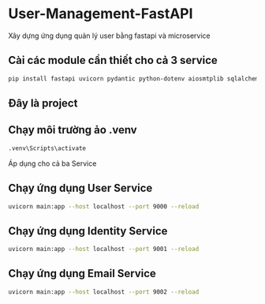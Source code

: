 # User-Management-FastAPI
Xây dựng ứng dụng quản lý user bằng fastapi và microservice
## Cài các module cần thiết cho cả 3 service
```sh
pip install fastapi uvicorn pydantic python-dotenv aiosmtplib sqlalchemy asyncpg httpx passlib psycopg2 jwt

```

## Đây là project

## Chạy môi trường ảo .venv
```sh
.venv\Scripts\activate
```

Áp dụng cho cả ba Service
## Chạy ứng dụng User Service
```sh
uvicorn main:app --host localhost --port 9000 --reload
```
## Chạy ứng dụng Identity Service
```sh
uvicorn main:app --host localhost --port 9001 --reload
```
## Chạy ứng dụng Email Service
```sh
uvicorn main:app --host localhost --port 9002 --reload
```
